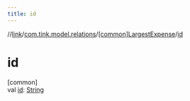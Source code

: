 ```yaml
---
title: id
---
```

//[link](../../../index.html)/[com.tink.model.relations](../index.html)/[[common]LargestExpense](index.html)/[id](id.html)



# id



[common]\
val [id](id.html): [String](https://kotlinlang.org/api/latest/jvm/stdlib/kotlin/-string/index.html)




